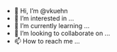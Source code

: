 - 👋 Hi, I’m @vkuehn
- 👀 I’m interested in ...
- 🌱 I’m currently learning ...
- 💞️ I’m looking to collaborate on ...
- 📫 How to reach me ...

<!---
vkuehn/vkuehn is a ✨ special ✨ repository because its `README.md` (this file) appears on your GitHub profile.
You can click the Preview link to take a look at your changes.
--->
